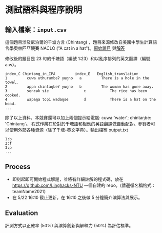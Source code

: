 # 測試語料與程序說明

## 輸入檔案：`input.csv`


這個題目涉及尼泊爾的千塘方言 (Chintang) ，題目來源修改自美國中學生計算語言學奧林匹亞競賽 NACLO ("A cat in a hat")。[原始題目](https://www.nacloweb.org/resources/problems/2020/N2020-B.pdf) 與[解答](https://www.nacloweb.org/resources/problems/2020/N2020-BS.pdf)

修改後的題目是 23 句的千塘語（編號 1:23）和以亂序排列的英文翻譯（編號 a:w）。

```
index_C	Chintang_in_IPA	        index_E	  English_translation																							
1	      cuwa uthurumbeʔ yuŋno	  a	        There is a hole in the towel.																							
2	      appa chintaŋbeʔ yuŋno	  b	        The woman has gone away.																							
3	      sencak sie	            c	        The rice has been cooked.																							
4	      wapaŋa topi wadaŋse	    d	        There is a hat on the head.																							
...
```

除了以上資料，本競賽還可以加上兩個提示給電腦: cuwa:'water'; chintaŋbe: 'Chintang'。
程式作業在於對於千塘語和相應的英語翻譯做自動配對。參賽者可以使用外部各種資源（除了千塘-英文字典）。輸出檔案 output.txt 

```
1:b
2:f
3:p
...
```


## Process

- 即刻起即可開始程式解題，並將有詳細註解的程式碼，放在 https://github.com/Linghacks-NTU 一個自建的 repo。(請遵循名稱格式：teamName2021）
- 在 5/22 16:10 截止更新。在 16:10 之後做 5 分鐘簡介演算法與展示。



## Evaluation
評測方式以正確率 (50%) 與演算創新與解釋力 (50%) 為評估標準。
